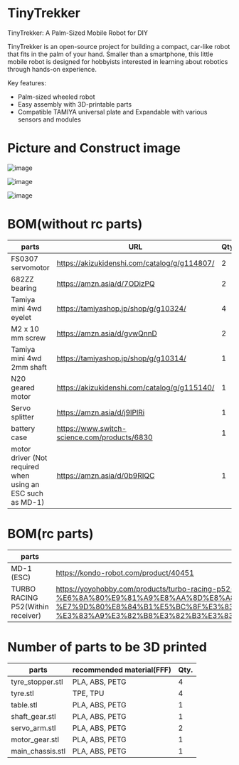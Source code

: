 # TinyTrekker
TinyTrekker: A Palm-Sized Mobile Robot for DIY

TinyTrekker is an open-source project for building a compact, car-like robot that fits in the palm of your hand. Smaller than a smartphone, this little mobile robot is designed for hobbyists interested in learning about robotics through hands-on experience.

Key features:

- Palm-sized wheeled robot
- Easy assembly with 3D-printable parts
- Compatible TAMIYA universal plate and Expandable with various sensors and modules

# Picture and Construct image

![image](https://github.com/user-attachments/assets/e91f5c44-baaa-4997-89dc-c90568088fd9)

![image](https://github.com/user-attachments/assets/6f67bbbc-07c9-43cd-af1c-7995801657a5)

![image](https://github.com/user-attachments/assets/e1fbda99-6160-485d-9e5c-e0d49d43051a)

# BOM(without rc parts)

| parts | URL | Qty. |
| - | - | - |
| FS0307 servomotor | https://akizukidenshi.com/catalog/g/g114807/ | 2 |
| 682ZZ bearing | https://amzn.asia/d/7ODizPQ | 2 |
| Tamiya mini 4wd eyelet | https://tamiyashop.jp/shop/g/g10324/ | 4 |
| M2 x 10 mm screw | https://amzn.asia/d/gvwQnnD | 2 |
| Tamiya mini 4wd 2mm shaft | https://tamiyashop.jp/shop/g/g10314/ | 1 |
| N20 geared motor | https://akizukidenshi.com/catalog/g/g115140/ | 1 |
| Servo splitter | https://amzn.asia/d/j9lPlRi | 1 |
| battery case | https://www.switch-science.com/products/6830 | 1 |
| motor driver (Not required when using an ESC such as MD-1) | https://amzn.asia/d/0b9RIQC | 1 |

# BOM(rc parts)

| parts | url | qty |
| - | - | - |
| MD-1 (ESC) | https://kondo-robot.com/product/40451 | 1 |
| TURBO RACING P52(Within receiver) | https://yoyohobby.com/products/turbo-racing-p52-91804g-vt-2-4g-%E9%80%81%E4%BF%A1%E6%A9%9F-%E6%8A%80%E9%81%A9%E8%AA%8D%E8%A8%BC%E6%B8%88%E3%81%BF%E3%83%97%E3%83%AD%E3%83%9D%E3%82%BB%E3%83%83%E3%83%88-%E7%9D%80%E8%84%B1%E5%BC%8F%E3%83%87%E3%82%B6%E3%82%A4%E3%83%B3-%E3%83%A9%E3%82%B8%E3%82%B3%E3%83%B3%E3%82%AB%E3%83%BCrc%E3%83%9C%E3%83%BC%E3%83%88%E7%94%A8 | 1 |

# Number of parts to be 3D printed

| parts | recommended material(FFF) | Qty. |
| - | - | - |
| tyre_stopper.stl | PLA, ABS, PETG | 4 |
| tyre.stl | TPE, TPU | 4 |
| table.stl | PLA, ABS, PETG | 1 |
| shaft_gear.stl | PLA, ABS, PETG | 1 |
| servo_arm.stl | PLA, ABS, PETG | 2 |
| motor_gear.stl | PLA, ABS, PETG | 1 |
| main_chassis.stl | PLA, ABS, PETG | 1 |

